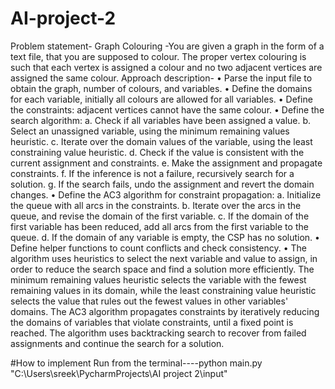 # AI-project-2
Problem statement-
Graph Colouring -You are given a graph in the form of a text file, that you are supposed to colour. The proper vertex colouring is such that each vertex is assigned a colour and no two adjacent vertices are assigned the same colour.
Approach description-
•	Parse the input file to obtain the graph, number of colours, and variables.
•	Define the domains for each variable, initially all colours are allowed for all variables.
•	Define the constraints: adjacent vertices cannot have the same colour.
•	Define the search algorithm: 
a. Check if all variables have been assigned a value. 
b. Select an unassigned variable, using the minimum remaining values heuristic. 
c. Iterate over the domain values of the variable, using the least constraining value heuristic. 
d. Check if the value is consistent with the current assignment and constraints.
 e. Make the assignment and propagate constraints. 
f. If the inference is not a failure, recursively search for a solution. 
g. If the search fails, undo the assignment and revert the domain changes.
•	Define the AC3 algorithm for constraint propagation: a. Initialize the queue with all arcs in the constraints. b. Iterate over the arcs in the queue, and revise the domain of the first variable. c. If the domain of the first variable has been reduced, add all arcs from the first variable to the queue. d. If the domain of any variable is empty, the CSP has no solution.
•	Define helper functions to count conflicts and check consistency.
•	The algorithm uses heuristics to select the next variable and value to assign, in order to reduce the search space and find a solution more efficiently. The minimum remaining values heuristic selects the variable with the fewest remaining values in its domain, while the least constraining value heuristic selects the value that rules out the fewest values in other variables' domains. The AC3 algorithm propagates constraints by iteratively reducing the domains of variables that violate constraints, until a fixed point is reached. The algorithm uses backtracking search to recover from failed assignments and continue the search for a solution.




#How to implement
Run from the terminal----python main.py "C:\Users\sreek\PycharmProjects\AI project 2\input"     
